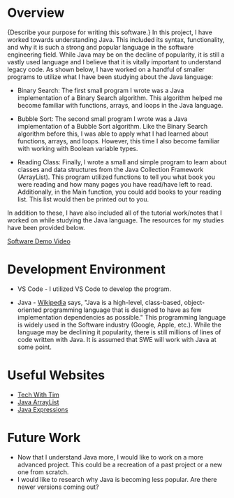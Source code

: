 # Overview

{Describe your purpose for writing this software.}
In this project, I have worked towards understanding Java. This included its syntax, functionality, and why it is such a strong and popular language in the software engineering field. While Java may be on the decline of popularity, it is still a vastly used language and I believe that it is vitally important to understand legacy code. As shown below, I have worked on a handful of smaller programs to utilize what I have been studying about the Java language:

* Binary Search: The first small program I wrote was a Java implementation of a Binary Search algorithm. This algorithm helped me become familiar with functions, arrays, and loops in the Java language.

* Bubble Sort: The second small program I wrote was a Java implementation of a Bubble Sort algorithm. Like the Binary Search algorithm before this, I was able to apply what I had learned about functions, arrays, and loops. However, this time I also become familiar with working with Boolean variable types.

* Reading Class: Finally, I wrote a small and simple program to learn about classes and data structures from the Java Collection Framework (ArrayList). This program utilized functions to tell you what book you were reading and how many pages you have read/have left to read. Additionally, in the Main function, you could add books to your reading list. This list would then be printed out to you.

In addition to these, I have also included all of the tutorial work/notes that I worked on while studying the Java language. The resources for my studies have been provided below.


[Software Demo Video](https://youtu.be/JUWQXmr82Dw)

# Development Environment

* VS Code - I utilized VS Code to develop the program.

* Java - [Wikipedia](https://en.wikipedia.org/wiki/Java_(programming_language)) says, "Java is a high-level, class-based, object-oriented programming language that is designed to have as few implementation dependencies as possible." This programming language is widely used in the Software industry (Google, Apple, etc.). While the language may be declining it popularity, there is still millions of lines of code written with Java. It is assumed that SWE will work with Java at some point. 

# Useful Websites

* [Tech With Tim](https://www.youtube.com/watch?v=Yv_4RXyLjL8&t=8595s)
* [Java ArrayList](https://www.w3schools.com/java/java_arraylist.asp)
* [Java Expressions](https://www.programiz.com/java-programming/expressions-statements-blocks)

# Future Work

* Now that I understand Java more, I would like to work on a more advanced project. This could be a recreation of a past project or a new one from scratch.
* I would like to research why Java is becoming less popular. Are there newer versions coming out?